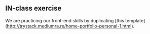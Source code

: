 ## IN-class exercise

We are practicing our front-end skills by duplicating [this template] (http://trystack.mediumra.re/home-portfolio-personal-1.html).
